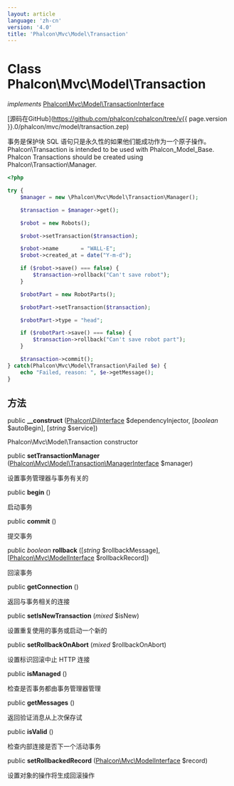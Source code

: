 ```yaml
---
layout: article
language: 'zh-cn'
version: '4.0'
title: 'Phalcon\Mvc\Model\Transaction'
---
```

# Class **Phalcon\Mvc\Model\Transaction**

*implements* [Phalcon\Mvc\Model\TransactionInterface](Phalcon_Mvc_Model_TransactionInterface)

[源码在GitHub](https://github.com/phalcon/cphalcon/tree/v{{ page.version }}.0/phalcon/mvc/model/transaction.zep)

事务是保护块 SQL 语句只是永久性的如果他们能成功作为一个原子操作。 Phalcon\Transaction is intended to be used with Phalcon_Model_Base. Phalcon Transactions should be created using Phalcon\Transaction\Manager.

```php
<?php

try {
    $manager = new \Phalcon\Mvc\Model\Transaction\Manager();

    $transaction = $manager->get();

    $robot = new Robots();

    $robot->setTransaction($transaction);

    $robot->name       = "WALL·E";
    $robot->created_at = date("Y-m-d");

    if ($robot->save() === false) {
        $transaction->rollback("Can't save robot");
    }

    $robotPart = new RobotParts();

    $robotPart->setTransaction($transaction);

    $robotPart->type = "head";

    if ($robotPart->save() === false) {
        $transaction->rollback("Can't save robot part");
    }

    $transaction->commit();
} catch(Phalcon\Mvc\Model\Transaction\Failed $e) {
    echo "Failed, reason: ", $e->getMessage();
}

```

## 方法

public **__construct** ([Phalcon\DiInterface](Phalcon_DiInterface) $dependencyInjector, [*boolean* $autoBegin], [*string* $service])

Phalcon\Mvc\Model\Transaction constructor

public **setTransactionManager** ([Phalcon\Mvc\Model\Transaction\ManagerInterface](Phalcon_Mvc_Model_Transaction_ManagerInterface) $manager)

设置事务管理器与事务有关的

public **begin** ()

启动事务

public **commit** ()

提交事务

public *boolean* **rollback** ([*string* $rollbackMessage], [[Phalcon\Mvc\ModelInterface](Phalcon_Mvc_ModelInterface) $rollbackRecord])

回滚事务

public **getConnection** ()

返回与事务相关的连接

public **setIsNewTransaction** (*mixed* $isNew)

设置重复使用的事务或启动一个新的

public **setRollbackOnAbort** (*mixed* $rollbackOnAbort)

设置标识回滚中止 HTTP 连接

public **isManaged** ()

检查是否事务都由事务管理器管理

public **getMessages** ()

返回验证消息从上次保存试

public **isValid** ()

检查内部连接是否下一个活动事务

public **setRollbackedRecord** ([Phalcon\Mvc\ModelInterface](Phalcon_Mvc_ModelInterface) $record)

设置对象的操作将生成回滚操作